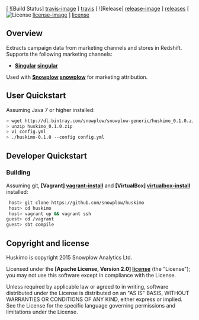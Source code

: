 [ ![Build Status] [travis-image] ] [travis] [ ![Release] [release-image] ] [releases] [ ![License] [license-image] ] [license]

## Overview

Extracts campaign data from marketing channels and stores in Redshift. Supports the following marketing channels:

* **[Singular] [singular]**

Used with **[Snowplow] [snowplow]** for marketing attribution.

## User Quickstart

Assuming Java 7 or higher installed:

```bash
> wget http://dl.bintray.com/snowplow/snowplow-generic/huskimo_0.1.0.zip
> unzip huskimo_0.1.0.zip
> vi config.yml
> ./huskimo-0.1.0 --config config.yml
```

## Developer Quickstart

### Building

Assuming git, **[Vagrant] [vagrant-install]** and **[VirtualBox] [virtualbox-install]** installed:

```bash
 host> git clone https://github.com/snowplow/huskimo
 host> cd huskimo
 host> vagrant up && vagrant ssh
guest> cd /vagrant
guest> sbt compile
```

## Copyright and license

Huskimo is copyright 2015 Snowplow Analytics Ltd.

Licensed under the **[Apache License, Version 2.0] [license]** (the "License");
you may not use this software except in compliance with the License.

Unless required by applicable law or agreed to in writing, software
distributed under the License is distributed on an "AS IS" BASIS,
WITHOUT WARRANTIES OR CONDITIONS OF ANY KIND, either express or implied.
See the License for the specific language governing permissions and
limitations under the License.

[travis]: https://travis-ci.org/snowplow/huskimo
[travis-image]: https://travis-ci.org/snowplow/huskimo.png?branch=master

[release-image]: http://img.shields.io/badge/release-0.3.1-blue.svg?style=flat
[releases]: https://github.com/snowplow/huskimo/releases

[license-image]: http://img.shields.io/badge/license-Apache--2-blue.svg?style=flat
[license]: http://www.apache.org/licenses/LICENSE-2.0

[singular]: https://www.singular.net

[snowplow]: https://github.com/snowplow/snowplow

[vagrant-install]: http://docs.vagrantup.com/v2/installation/index.html
[virtualbox-install]: https://www.virtualbox.org/wiki/Downloads

